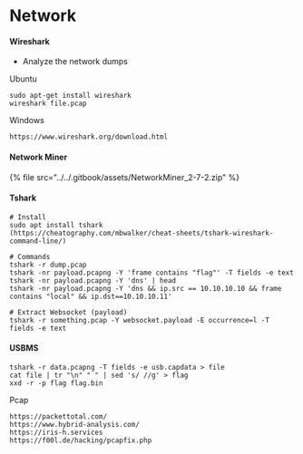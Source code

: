 # Network

#### Wireshark

* Analyze the network dumps

Ubuntu

```
sudo apt-get install wireshark
wireshark file.pcap
```

Windows

```
https://www.wireshark.org/download.html
```

#### Network Miner

{% file src="../../.gitbook/assets/NetworkMiner_2-7-2.zip" %}

#### Tshark

```
# Install
sudo apt install tshark
(https://cheatography.com/mbwalker/cheat-sheets/tshark-wireshark-command-line/)

# Commands
tshark -r dump.pcap
tshark -nr payload.pcapng -Y 'frame contains "flag"' -T fields -e text
tshark -nr payload.pcapng -Y 'dns' | head
tshark -nr payload.pcapng -Y 'dns && ip.src == 10.10.10.10 && frame contains "local" && ip.dst==10.10.10.11'

# Extract Websocket (payload)
tshark -r something.pcap -Y websocket.payload -E occurrence=l -T fields -e text 
```

#### USBMS

```
tshark -r data.pcapng -T fields -e usb.capdata > file
cat file | tr "\n" " " | sed 's/ //g' > flag
xxd -r -p flag flag.bin
```

Pcap

```
https://packettotal.com/
https://www.hybrid-analysis.com/
https://iris-h.services
https://f00l.de/hacking/pcapfix.php
```
